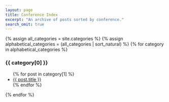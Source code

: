 ```yaml
---
layout: page
title: Conference Index
excerpt: "An archive of posts sorted by conference."
search_omit: true
---
```


{% assign all_categories = site.categories %}
{% assign alphabetical_categories = (all_categories | sort_natural) %}
{% for category in alphabetical_categories %}
  <h3>{{ category[0] }}</h3>
  <ul>
    {% for post in category[1] %}
      <li><a href="{{ site.url }}{{ post.url }}">{{ post.title }}</a></li>
    {% endfor %}
  </ul>
{% endfor %}